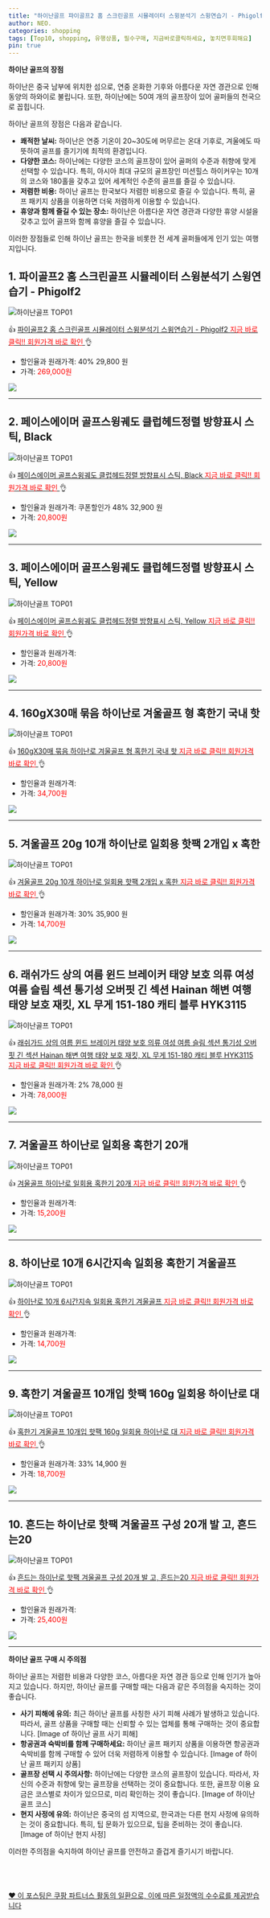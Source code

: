 ```yaml
---
title: "하이난골프 파이골프2 홈 스크린골프 시뮬레이터 스윙분석기 스윙연습기 - Phigolf2 필수 필요 추천 제품 비교 최저 가격 비교 장점 구매 후기 구매평"
author: NEO.
categories: shopping
tags: [Top10, shopping, 유행상품, 필수구매, 지금바로클릭하세요, 놓치면후회해요]
pin: true
---
```

**하이난 골프의 장점**

하이난은 중국 남부에 위치한 섬으로, 연중 온화한 기후와 아름다운 자연 경관으로 인해 동양의 하와이로 불립니다. 또한, 하이난에는 50여 개의 골프장이 있어 골퍼들의 천국으로 꼽힙니다.

하이난 골프의 장점은 다음과 같습니다.

* **쾌적한 날씨:** 하이난은 연중 기온이 20~30도에 머무르는 온대 기후로, 겨울에도 따뜻하여 골프를 즐기기에 최적의 환경입니다.
* **다양한 코스:** 하이난에는 다양한 코스의 골프장이 있어 골퍼의 수준과 취향에 맞게 선택할 수 있습니다. 특히, 아시아 최대 규모의 골프장인 미션힐스 하이커우는 10개의 코스와 180홀을 갖추고 있어 세계적인 수준의 골프를 즐길 수 있습니다.
* **저렴한 비용:** 하이난 골프는 한국보다 저렴한 비용으로 즐길 수 있습니다. 특히, 골프 패키지 상품을 이용하면 더욱 저렴하게 이용할 수 있습니다.
* **휴양과 함께 즐길 수 있는 장소:** 하이난은 아름다운 자연 경관과 다양한 휴양 시설을 갖추고 있어 골프와 함께 휴양을 즐길 수 있습니다.

이러한 장점들로 인해 하이난 골프는 한국을 비롯한 전 세계 골퍼들에게 인기 있는 여행지입니다.

   

## 1. 파이골프2 홈 스크린골프 시뮬레이터 스윙분석기 스윙연습기 - Phigolf2

![하이난골프 TOP01](https://thumbnail9.coupangcdn.com/thumbnails/remote/490x490ex/image/vendor_inventory/bdb8/12abb1d892517080e43bc459ce0c40b15c0ebcc9cec354aa0690de94fa44.JPG)


👍 [파이골프2 홈 스크린골프 시뮬레이터 스윙분석기 스윙연습기 - Phigolf2 <font color=red> 지금 바로 클릭!! 회원가격 바로 확인 </font> ](https://link.coupang.com/re/AFFSDP?lptag=AF3617701&subid=GithubCoopas&pageKey=7088199283&traceid=V0-153&itemId=17655405487&vendorItemId=87902344561) 👌 


- 할인율과 원래가격: 40%  29,800   원
- 가격: <span style='color:red'>269,000원</span>

[![](/discount_price.png)](https://link.coupang.com/re/AFFSDP?lptag=AF3617701&subid=GithubCoopas&pageKey=7088199283&traceid=V0-153&itemId=17655405487&vendorItemId=87902344561)

---


   

## 2. 페이스에이머 골프스윙궤도 클럽헤드정렬 방향표시 스틱, Black

![하이난골프 TOP01](https://thumbnail7.coupangcdn.com/thumbnails/remote/490x490ex/image/vendor_inventory/2f3b/528fd3980bb829bfe52e630a6118cf4e62e64ce84e9d5476ad208c4615f3.jpg)


👍 [페이스에이머 골프스윙궤도 클럽헤드정렬 방향표시 스틱, Black <font color=red> 지금 바로 클릭!! 회원가격 바로 확인 </font> ](https://link.coupang.com/re/AFFSDP?lptag=AF3617701&subid=GithubCoopas&pageKey=6786707143&traceid=V0-153&itemId=15977695190&vendorItemId=87636853604) 👌 


- 할인율과 원래가격: 쿠폰할인가 48%  32,900   원
- 가격: <span style='color:red'>20,800원</span>

[![](/discount_price.png)](https://link.coupang.com/re/AFFSDP?lptag=AF3617701&subid=GithubCoopas&pageKey=6786707143&traceid=V0-153&itemId=15977695190&vendorItemId=87636853604)

---


   

## 3. 페이스에이머 골프스윙궤도 클럽헤드정렬 방향표시 스틱, Yellow

![하이난골프 TOP01](https://thumbnail6.coupangcdn.com/thumbnails/remote/490x490ex/image/vendor_inventory/6e74/129a5c05c77201ac07cb5aae9c908437115015ccfbd2d61aa4bc685a2981.jpg)


👍 [페이스에이머 골프스윙궤도 클럽헤드정렬 방향표시 스틱, Yellow <font color=red> 지금 바로 클릭!! 회원가격 바로 확인 </font> ](https://link.coupang.com/re/AFFSDP?lptag=AF3617701&subid=GithubCoopas&pageKey=6786707143&traceid=V0-153&itemId=15977695188&vendorItemId=87636853619) 👌 


- 할인율과 원래가격: 
- 가격: <span style='color:red'>20,800원</span>

[![](/discount_price.png)](https://link.coupang.com/re/AFFSDP?lptag=AF3617701&subid=GithubCoopas&pageKey=6786707143&traceid=V0-153&itemId=15977695188&vendorItemId=87636853619)

---


   

## 4. 160gX30매 묶음 하이난로 겨울골프 형 혹한기 국내 핫

![하이난골프 TOP01](https://thumbnail9.coupangcdn.com/thumbnails/remote/490x490ex/image/vendor_inventory/65df/3f28822a66531f3e597e587c8e360de7f4901dea30814b109a43da635d6e.jpg)


👍 [160gX30매 묶음 하이난로 겨울골프 형 혹한기 국내 핫 <font color=red> 지금 바로 클릭!! 회원가격 바로 확인 </font> ](https://link.coupang.com/re/AFFSDP?lptag=AF3617701&subid=GithubCoopas&pageKey=7707604948&traceid=V0-153&itemId=20652618011&vendorItemId=87725613301) 👌 


- 할인율과 원래가격: 
- 가격: <span style='color:red'>34,700원</span>

[![](/discount_price.png)](https://link.coupang.com/re/AFFSDP?lptag=AF3617701&subid=GithubCoopas&pageKey=7707604948&traceid=V0-153&itemId=20652618011&vendorItemId=87725613301)

---


   

## 5. 겨울골프 20g 10개 하이난로 일회용 핫팩 2개입 x 혹한

![하이난골프 TOP01](https://thumbnail10.coupangcdn.com/thumbnails/remote/490x490ex/image/vendor_inventory/84fc/506c2dee90be6f7662eaa7ea5f7936f6b5ffb94bcf4469319f7885434a9c.jpg)


👍 [겨울골프 20g 10개 하이난로 일회용 핫팩 2개입 x 혹한 <font color=red> 지금 바로 클릭!! 회원가격 바로 확인 </font> ](https://link.coupang.com/re/AFFSDP?lptag=AF3617701&subid=GithubCoopas&pageKey=7707612543&traceid=V0-153&itemId=20652645656&vendorItemId=87725640594) 👌 


- 할인율과 원래가격: 30%  35,900   원
- 가격: <span style='color:red'>14,700원</span>

[![](/discount_price.png)](https://link.coupang.com/re/AFFSDP?lptag=AF3617701&subid=GithubCoopas&pageKey=7707612543&traceid=V0-153&itemId=20652645656&vendorItemId=87725640594)

---


   

## 6. 래쉬가드 상의 여름 윈드 브레이커 태양 보호 의류 여성 여름 슬림 섹션 통기성 오버핏 긴 섹션 Hainan 해변 여행 태양 보호 재킷, XL 무게 151-180 캐티 블루 HYK3115

![하이난골프 TOP01](https://thumbnail9.coupangcdn.com/thumbnails/remote/490x490ex/image/vendor_inventory/3875/7f73f2b89c50d97e825e5fa19015d31a7de2c4e1ec79f6a8ea4b187c38f2.jpg)


👍 [래쉬가드 상의 여름 윈드 브레이커 태양 보호 의류 여성 여름 슬림 섹션 통기성 오버핏 긴 섹션 Hainan 해변 여행 태양 보호 재킷, XL 무게 151-180 캐티 블루 HYK3115 <font color=red> 지금 바로 클릭!! 회원가격 바로 확인 </font> ](https://link.coupang.com/re/AFFSDP?lptag=AF3617701&subid=GithubCoopas&pageKey=6602808215&traceid=V0-153&itemId=14941477649&vendorItemId=81393293277) 👌 


- 할인율과 원래가격: 2%  78,000   원
- 가격: <span style='color:red'>78,000원</span>

[![](/discount_price.png)](https://link.coupang.com/re/AFFSDP?lptag=AF3617701&subid=GithubCoopas&pageKey=6602808215&traceid=V0-153&itemId=14941477649&vendorItemId=81393293277)

---


   

## 7. 겨울골프 하이난로 일회용 혹한기 20개

![하이난골프 TOP01](https://thumbnail8.coupangcdn.com/thumbnails/remote/490x490ex/image/vendor_inventory/f4f3/26ea361e4b56e15342d8acd8b9c7d4d289c909f7280f7073e6e512a98ceb.jpg)


👍 [겨울골프 하이난로 일회용 혹한기 20개 <font color=red> 지금 바로 클릭!! 회원가격 바로 확인 </font> ](https://link.coupang.com/re/AFFSDP?lptag=AF3617701&subid=GithubCoopas&pageKey=7707613848&traceid=V0-153&itemId=20652650460&vendorItemId=87725644813) 👌 


- 할인율과 원래가격: 
- 가격: <span style='color:red'>15,200원</span>

[![](/discount_price.png)](https://link.coupang.com/re/AFFSDP?lptag=AF3617701&subid=GithubCoopas&pageKey=7707613848&traceid=V0-153&itemId=20652650460&vendorItemId=87725644813)

---


   

## 8. 하이난로 10개 6시간지속 일회용 혹한기 겨울골프

![하이난골프 TOP01](https://thumbnail10.coupangcdn.com/thumbnails/remote/490x490ex/image/vendor_inventory/7a50/f4cf921e4a75514e62ea7b09ab90ef75a57c56791bb45214a626a445f2ec.jpg)


👍 [하이난로 10개 6시간지속 일회용 혹한기 겨울골프 <font color=red> 지금 바로 클릭!! 회원가격 바로 확인 </font> ](https://link.coupang.com/re/AFFSDP?lptag=AF3617701&subid=GithubCoopas&pageKey=7707608736&traceid=V0-153&itemId=20652631640&vendorItemId=87725626409) 👌 


- 할인율과 원래가격: 
- 가격: <span style='color:red'>14,700원</span>

[![](/discount_price.png)](https://link.coupang.com/re/AFFSDP?lptag=AF3617701&subid=GithubCoopas&pageKey=7707608736&traceid=V0-153&itemId=20652631640&vendorItemId=87725626409)

---


   

## 9. 혹한기 겨울골프 10개입 핫팩 160g 일회용 하이난로 대

![하이난골프 TOP01](https://thumbnail6.coupangcdn.com/thumbnails/remote/490x490ex/image/vendor_inventory/c290/42b963e661579a0b86aa1bd516983cc44970a996e2c4a5405014726df4a2.jpg)


👍 [혹한기 겨울골프 10개입 핫팩 160g 일회용 하이난로 대 <font color=red> 지금 바로 클릭!! 회원가격 바로 확인 </font> ](https://link.coupang.com/re/AFFSDP?lptag=AF3617701&subid=GithubCoopas&pageKey=7707600251&traceid=V0-153&itemId=20652600399&vendorItemId=87725596374) 👌 


- 할인율과 원래가격: 33%  14,900   원
- 가격: <span style='color:red'>18,700원</span>

[![](/discount_price.png)](https://link.coupang.com/re/AFFSDP?lptag=AF3617701&subid=GithubCoopas&pageKey=7707600251&traceid=V0-153&itemId=20652600399&vendorItemId=87725596374)

---


   

## 10. 흔드는 하이난로 핫팩 겨울골프 구성 20개 발 고, 흔드는20

![하이난골프 TOP01](https://thumbnail6.coupangcdn.com/thumbnails/remote/490x490ex/image/vendor_inventory/e214/98b7edbede1be8f8ec65931fffa180fa4b9a41b0d45ca3510b6748f5b829.jpg)


👍 [흔드는 하이난로 핫팩 겨울골프 구성 20개 발 고, 흔드는20 <font color=red> 지금 바로 클릭!! 회원가격 바로 확인 </font> ](https://link.coupang.com/re/AFFSDP?lptag=AF3617701&subid=GithubCoopas&pageKey=7707594359&traceid=V0-153&itemId=20652578823&vendorItemId=87725574695) 👌 


- 할인율과 원래가격: 
- 가격: <span style='color:red'>25,400원</span>

[![](/discount_price.png)](https://link.coupang.com/re/AFFSDP?lptag=AF3617701&subid=GithubCoopas&pageKey=7707594359&traceid=V0-153&itemId=20652578823&vendorItemId=87725574695)

---
**하이난 골프 구매 시 주의점**

하이난 골프는 저렴한 비용과 다양한 코스, 아름다운 자연 경관 등으로 인해 인기가 높아지고 있습니다. 하지만, 하이난 골프를 구매할 때는 다음과 같은 주의점을 숙지하는 것이 좋습니다.

* **사기 피해에 유의:** 최근 하이난 골프를 사칭한 사기 피해 사례가 발생하고 있습니다. 따라서, 골프 상품을 구매할 때는 신뢰할 수 있는 업체를 통해 구매하는 것이 중요합니다.
[Image of 하이난 골프 사기 피해]
* **항공권과 숙박비를 함께 구매하세요:** 하이난 골프 패키지 상품을 이용하면 항공권과 숙박비를 함께 구매할 수 있어 더욱 저렴하게 이용할 수 있습니다.
[Image of 하이난 골프 패키지 상품]
* **골프장 선택 시 주의사항:** 하이난에는 다양한 코스의 골프장이 있습니다. 따라서, 자신의 수준과 취향에 맞는 골프장을 선택하는 것이 중요합니다. 또한, 골프장 이용 요금은 코스별로 차이가 있으므로, 미리 확인하는 것이 좋습니다.
[Image of 하이난 골프 코스]
* **현지 사정에 유의:** 하이난은 중국의 섬 지역으로, 한국과는 다른 현지 사정에 유의하는 것이 중요합니다. 특히, 팁 문화가 있으므로, 팁을 준비하는 것이 좋습니다.
[Image of 하이난 현지 사정]

이러한 주의점을 숙지하여 하이난 골프를 안전하고 즐겁게 즐기시기 바랍니다.<br><br><br><br><br> [ ❤  이 포스팅은 쿠팡 파트너스 활동의 일환으로, 이에 따른 일정액의 수수료를 제공받습니다](https://link.coupang.com/a/bcEFyh)
